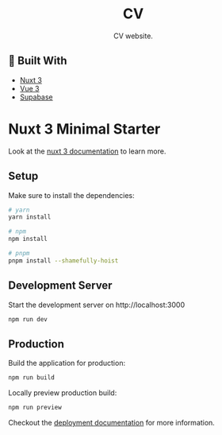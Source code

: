 <h1 align=center>CV</h1>
<p align=center>CV website.</p>

## 🔨 Built With

- [Nuxt 3](https://v3.nuxtjs.org/)
- [Vue 3](https://vuejs.org/)
- [Supabase](https://supabase.com/)

# Nuxt 3 Minimal Starter

Look at the [nuxt 3 documentation](https://v3.nuxtjs.org) to learn more.

## Setup

Make sure to install the dependencies:

```bash
# yarn
yarn install

# npm
npm install

# pnpm
pnpm install --shamefully-hoist
```

## Development Server

Start the development server on http://localhost:3000

```bash
npm run dev
```

## Production

Build the application for production:

```bash
npm run build
```

Locally preview production build:

```bash
npm run preview
```

Checkout the [deployment documentation](https://v3.nuxtjs.org/guide/deploy/presets) for more information.
